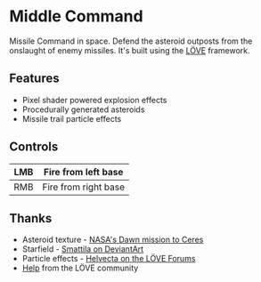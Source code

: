 Middle Command
==============

Missile Command in space. Defend the asteroid outposts from the onslaught of enemy missiles. It's built using the [LÖVE](https://love2d.org/) framework.

Features
--------
* Pixel shader powered explosion effects
* Procedurally generated asteroids
* Missile trail particle effects

Controls
--------
| LMB | Fire from left base  |
|-----|----------------------|
| RMB | Fire from right base |

Thanks
------
* Asteroid texture - [NASA's Dawn mission to Ceres](http://dawn.jpl.nasa.gov/multimedia/images/Atlas_Images/AV10_Eutropia_section_lg.png)
* Starfield - [Smattila on DeviantArt](http://smattila.deviantart.com/art/Starfield-stock-154786926)
* Particle effects - [Helvecta on the LÖVE Forums](https://love2d.org/forums/viewtopic.php?f=3&t=77704&start=10)
* [Help](https://love2d.org/forums/viewtopic.php?t=81482) from the LÖVE community
